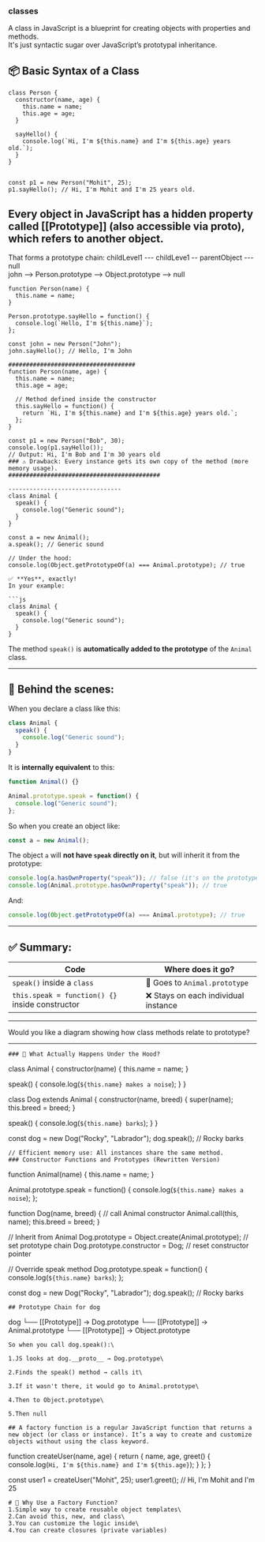 ### classes
A class in JavaScript is a blueprint for creating objects with properties and methods.\
It's just syntactic sugar over JavaScript’s prototypal inheritance.

## 📦 Basic Syntax of a Class
```
class Person {
  constructor(name, age) {
    this.name = name;
    this.age = age;
  }

  sayHello() {
    console.log(`Hi, I'm ${this.name} and I'm ${this.age} years old.`);
  }
}


const p1 = new Person("Mohit", 25);
p1.sayHello(); // Hi, I'm Mohit and I'm 25 years old.

```
## Every object in JavaScript has a hidden property called [[Prototype]] (also accessible via __proto__), which refers to another object.

That forms a prototype chain: childLevel1 --- childLeve1 -- parentObject --- null\
john --> Person.prototype --> Object.prototype --> null
```
function Person(name) {
  this.name = name;
}

Person.prototype.sayHello = function() {
  console.log(`Hello, I'm ${this.name}`);
};

const john = new Person("John");
john.sayHello(); // Hello, I'm John

####################################
function Person(name, age) {
  this.name = name;
  this.age = age;

  // Method defined inside the constructor
  this.sayHello = function() {
    return `Hi, I'm ${this.name} and I'm ${this.age} years old.`;
  };
}

const p1 = new Person("Bob", 30);
console.log(p1.sayHello());
// Output: Hi, I'm Bob and I'm 30 years old
### ⚠️ Drawback: Every instance gets its own copy of the method (more memory usage).
###########################################

--------------------------------
class Animal {
  speak() {
    console.log("Generic sound");
  }
}

const a = new Animal();
a.speak(); // Generic sound

// Under the hood:
console.log(Object.getPrototypeOf(a) === Animal.prototype); // true

✅ **Yes**, exactly!
In your example:

```js
class Animal {
  speak() {
    console.log("Generic sound");
  }
}
```

The method `speak()` is **automatically added to the prototype** of the `Animal` class.

---

## 🧠 Behind the scenes:

When you declare a class like this:

```js
class Animal {
  speak() {
    console.log("Generic sound");
  }
}
```

It is **internally equivalent** to this:

```js
function Animal() {}

Animal.prototype.speak = function() {
  console.log("Generic sound");
};
```

So when you create an object like:

```js
const a = new Animal();
```

The object `a` will **not have `speak` directly on it**, but will inherit it from the prototype:

```js
console.log(a.hasOwnProperty("speak")); // false (it's on the prototype)
console.log(Animal.prototype.hasOwnProperty("speak")); // true
```

And:

```js
console.log(Object.getPrototypeOf(a) === Animal.prototype); // true
```

---

## ✅ Summary:

| Code                                            | Where does it go?                   |
| ----------------------------------------------- | ----------------------------------- |
| `speak()` inside a `class`                      | 🔁 Goes to `Animal.prototype`       |
| `this.speak = function() {}` inside constructor | ❌ Stays on each individual instance |

---

Would you like a diagram showing how class methods relate to prototype?

--------------------------------------
```
### 🔁 What Actually Happens Under the Hood?
```
class Animal {
  constructor(name) {
    this.name = name;
  }

  speak() {
    console.log(`${this.name} makes a noise`);
  }
}

class Dog extends Animal {
  constructor(name, breed) {
    super(name);
    this.breed = breed;
  }

  speak() {
    console.log(`${this.name} barks`);
  }
}

const dog = new Dog("Rocky", "Labrador");
dog.speak(); // Rocky barks
```
// Efficient memory use: All instances share the same method.
### Constructor Functions and Prototypes (Rewritten Version)
```
function Animal(name) {
  this.name = name;
}

Animal.prototype.speak = function() {
  console.log(`${this.name} makes a noise`);
};

function Dog(name, breed) {
  // call Animal constructor
  Animal.call(this, name);
  this.breed = breed;
}

// Inherit from Animal
Dog.prototype = Object.create(Animal.prototype); // set prototype chain
Dog.prototype.constructor = Dog; // reset constructor pointer

// Override speak method
Dog.prototype.speak = function() {
  console.log(`${this.name} barks`);
};

const dog = new Dog("Rocky", "Labrador");
dog.speak(); // Rocky barks
```
## Prototype Chain for dog
```
dog
 └── [[Prototype]] → Dog.prototype
                      └── [[Prototype]] → Animal.prototype
                                               └── [[Prototype]] → Object.prototype
```
So when you call dog.speak():\

1.JS looks at dog.__proto__ → Dog.prototype\

2.Finds the speak() method → calls it\

3.If it wasn't there, it would go to Animal.prototype\

4.Then to Object.prototype\

5.Then null

## A factory function is a regular JavaScript function that returns a new object (or class or instance). It’s a way to create and customize objects without using the class keyword.
```
function createUser(name, age) {
  return {
    name,
    age,
    greet() {
      console.log(`Hi, I'm ${this.name} and I'm ${this.age}`);
    }
  };
}

const user1 = createUser("Mohit", 25);
user1.greet(); // Hi, I'm Mohit and I'm 25
```
# 🧠 Why Use a Factory Function?
1.Simple way to create reusable object templates\
2.Can avoid this, new, and class\
3.You can customize the logic inside\
4.You can create closures (private variables)





